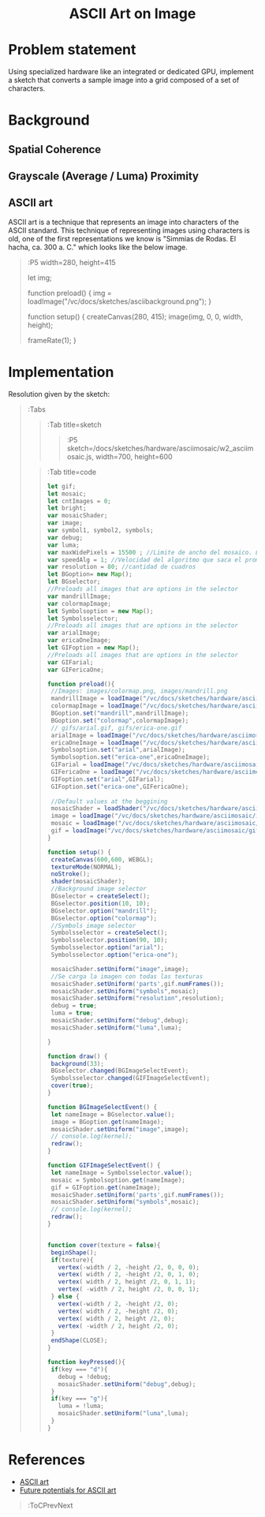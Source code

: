 <h1 align="center">ASCII Art on Image</h1>

# Problem statement

Using specialized hardware like an integrated or dedicated GPU, implement a sketch that converts a sample image into a grid composed of a set of characters. 

# Background

## Spatial Coherence

## Grayscale (Average / Luma) Proximity

## ASCII art

ASCII art is a technique that represents an image into characters of the ASCII standard. This technique of representing images using characters is old, one of the first representations we know is "Simmias de Rodas. El hacha, ca. 300 a. C." which looks like the below image.

>:P5 width=280, height=415
>
> let img;
>
> function preload() {
>   img = loadImage("/vc/docs/sketches/asciibackground.png");
> }
>
> function setup() {
>   createCanvas(280, 415);
>   image(img, 0, 0, width, height);
>
>   frameRate(1);
> }

# Implementation

Resolution given by the sketch:

> :Tabs
> > :Tab title=sketch
> >
> > > :P5 sketch=/docs/sketches/hardware/asciimosaic/w2_asciimosaic.js, width=700, height=600
> 
> > :Tab title=code
> > 
> >```js | w2_asciimosaic.js
> >let gif;
> >let mosaic;
> >let cntImages = 0;
> >let bright;
> >var mosaicShader;
> >var image;
> >var symbol1, symbol2, symbols;
> >var debug;
> >var luma;
> >var maxWidePixels = 15500 ; //Limite de ancho del mosaico. Depende de la GPU
> >var speedAlg = 1; //Velocidad del algoritmo que saca el promedio de RGB
> >var resolution = 80; //cantidad de cuadros
> >let BGoption= new Map();
> >let BGselector;
> >//Preloads all images that are options in the selector
> >var mandrillImage;
> >var colormapImage;
> >let Symbolsoption = new Map();
> >let Symbolsselector;
> >//Preloads all images that are options in the selector
> >var arialImage;
> >var ericaOneImage;
> >let GIFoption = new Map();
> >//Preloads all images that are options in the selector
> >var GIFarial;
> >var GIFericaOne;
> >
> >function preload(){
> >  //Images: images/colormap.png, images/mandrill.png
> >  mandrillImage = loadImage("/vc/docs/sketches/hardware/asciimosaic/images/mandrill.png");
> >  colormapImage = loadImage("/vc/docs/sketches/hardware/asciimosaic/images/colormap.png");
> >  BGoption.set("mandrill",mandrillImage);
> >  BGoption.set("colormap",colormapImage);
> >  // gifs/arial.gif, gifs/erica-one.gif
> >  arialImage = loadImage("/vc/docs/sketches/hardware/asciimosaic/gifs/generated/arial.png");
> >  ericaOneImage = loadImage("/vc/docs/sketches/hardware/asciimosaic/gifs/generated/erica-one.png");
> >  Symbolsoption.set("arial",arialImage);
> >  Symbolsoption.set("erica-one",ericaOneImage);
> >  GIFarial = loadImage("/vc/docs/sketches/hardware/asciimosaic/gifs/arial.gif");
> >  GIFericaOne = loadImage("/vc/docs/sketches/hardware/asciimosaic/gifs/erica-one.gif");
> >  GIFoption.set("arial",GIFarial);
> >  GIFoption.set("erica-one",GIFericaOne);
> >  
> >  //Default values at the beggining
> >  mosaicShader = loadShader("/vc/docs/sketches/hardware/asciimosaic/shader.vert","/vc/docs/sketches/hardware/asciimosaic/asciimosaic.frag");
> >  image = loadImage("/vc/docs/sketches/hardware/asciimosaic/images/mandrill.png");
> >  mosaic = loadImage("/vc/docs/sketches/hardware/asciimosaic/gifs/generated/arial.png");
> >  gif = loadImage("/vc/docs/sketches/hardware/asciimosaic/gifs/arial.gif");
> >}
> >
> >function setup() {
> >  createCanvas(600,600, WEBGL);
> >  textureMode(NORMAL);
> >  noStroke();
> >  shader(mosaicShader);
> >  //Background image selector
> >  BGselector = createSelect();
> >  BGselector.position(10, 10);
> >  BGselector.option("mandrill");
> >  BGselector.option("colormap");
> >  //Symbols image selector
> >  Symbolsselector = createSelect();
> >  Symbolsselector.position(90, 10);
> >  Symbolsselector.option("arial");
> >  Symbolsselector.option("erica-one");
> >
> >  mosaicShader.setUniform("image",image);
> >  //Se carga la imagen con todas las texturas
> >  mosaicShader.setUniform('parts',gif.numFrames());
> >  mosaicShader.setUniform("symbols",mosaic);  
> >  mosaicShader.setUniform("resolution",resolution);
> >  debug = true;
> >  luma = true;
> >  mosaicShader.setUniform("debug",debug);
> >  mosaicShader.setUniform("luma",luma);
> >
> >}
> >
> >function draw() {
> >  background(33);
> >  BGselector.changed(BGImageSelectEvent);
> >  Symbolsselector.changed(GIFImageSelectEvent);
> >  cover(true);
> >}
> >
> >function BGImageSelectEvent() {
> >  let nameImage = BGselector.value();
> >  image = BGoption.get(nameImage);
> >  mosaicShader.setUniform("image",image);
> >  // console.log(kernel);
> >  redraw();
> >}
> >
> >function GIFImageSelectEvent() {
> >  let nameImage = Symbolsselector.value();
> >  mosaic = Symbolsoption.get(nameImage);
> >  gif = GIFoption.get(nameImage);
> >  mosaicShader.setUniform('parts',gif.numFrames());
> >  mosaicShader.setUniform("symbols",mosaic);
> >  // console.log(kernel);
> >  redraw();
> >}
> >
> >
> >function cover(texture = false){
> >  beginShape();
> >  if(texture){
> >    vertex(-width / 2, -height /2, 0, 0, 0);
> >    vertex( width / 2, -height /2, 0, 1, 0);
> >    vertex( width / 2, height /2, 0, 1, 1);
> >    vertex( -width / 2, height /2, 0, 0, 1);
> >  } else {
> >    vertex(-width / 2, -height /2, 0);
> >    vertex( width / 2, -height /2, 0);
> >    vertex( width / 2, height /2, 0);
> >    vertex( -width / 2, height /2, 0);
> >  }
> >  endShape(CLOSE);
> >}
> >
> >function keyPressed(){
> >  if(key === "d"){
> >    debug = !debug;
> >    mosaicShader.setUniform("debug",debug);
> >  }
> >  if(key === "g"){
> >    luma = !luma;
> >    mosaicShader.setUniform("luma",luma);
> >  }
> >}
> >```

# References

+ [ASCII art](https://en.wikipedia.org/wiki/ASCII_art)
+ [Future potentials for ASCII art](http://goto80.com/chipflip/06/)

> :ToCPrevNext